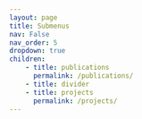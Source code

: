 ```yaml
---
layout: page
title: Submenus
nav: False
nav_order: 5
dropdown: true
children: 
    - title: publications
      permalink: /publications/
    - title: divider
    - title: projects
      permalink: /projects/
---
```

